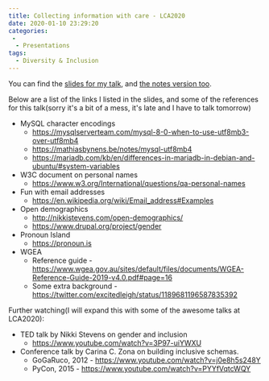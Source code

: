 ```yaml
---
title: Collecting information with care - LCA2020
date: 2020-01-10 23:29:20
categories:
 -
  - Presentations
tags:
  - Diversity & Inclusion
---
```


You can find the [slides for my talk](./index/collecting-information-with-care-2020-01-15.pdf), and [the notes version too](./index/collecting-information-with-care-notes-2020-01-15.pdf).

Below are a list of the links I listed in the slides, and some of the references for this talk(sorry it's a bit of a mess, it's late and I have to talk tomorrow)

- MySQL character encodings
  - https://mysqlserverteam.com/mysql-8-0-when-to-use-utf8mb3-over-utf8mb4
  - https://mathiasbynens.be/notes/mysql-utf8mb4
  - https://mariadb.com/kb/en/differences-in-mariadb-in-debian-and-ubuntu/#system-variables
- W3C document on personal names
  - https://www.w3.org/International/questions/qa-personal-names
- Fun with email addresses
  - https://en.wikipedia.org/wiki/Email_address#Examples
- Open demographics
  - http://nikkistevens.com/open-demographics/
  - https://www.drupal.org/project/gender
- Pronoun Island
  - https://pronoun.is
- WGEA
  - Reference guide - https://www.wgea.gov.au/sites/default/files/documents/WGEA-Reference-Guide-2019-v4.0.pdf#page=16
  - Some extra background - https://twitter.com/excitedleigh/status/1189681196587835392

Further watching(I will expand this with some of the awesome talks at LCA2020):

- TED talk by Nikki Stevens on gender and inclusion
  - https://www.youtube.com/watch?v=3P97-uiYWXU
- Conference talk by Carina C. Zona on building inclusive schemas.
  - GoGaRuco, 2012 - https://www.youtube.com/watch?v=j0e8h5s248Y
  - PyCon, 2015 - https://www.youtube.com/watch?v=PYYfVqtcWQY
